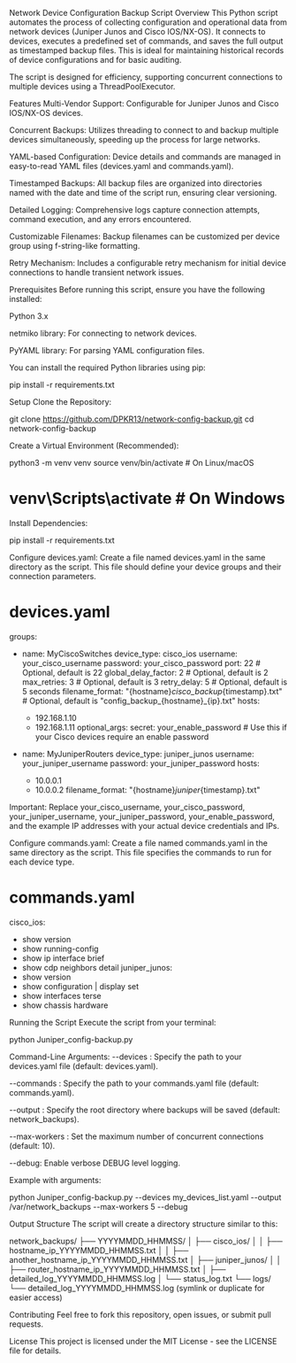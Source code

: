 Network Device Configuration Backup Script
Overview
This Python script automates the process of collecting configuration and operational data from network devices (Juniper Junos and Cisco IOS/NX-OS). It connects to devices, executes a predefined set of commands, and saves the full output as timestamped backup files. This is ideal for maintaining historical records of device configurations and for basic auditing.

The script is designed for efficiency, supporting concurrent connections to multiple devices using a ThreadPoolExecutor.

Features
Multi-Vendor Support: Configurable for Juniper Junos and Cisco IOS/NX-OS devices.

Concurrent Backups: Utilizes threading to connect to and backup multiple devices simultaneously, speeding up the process for large networks.

YAML-based Configuration: Device details and commands are managed in easy-to-read YAML files (devices.yaml and commands.yaml).

Timestamped Backups: All backup files are organized into directories named with the date and time of the script run, ensuring clear versioning.

Detailed Logging: Comprehensive logs capture connection attempts, command execution, and any errors encountered.

Customizable Filenames: Backup filenames can be customized per device group using f-string-like formatting.

Retry Mechanism: Includes a configurable retry mechanism for initial device connections to handle transient network issues.

Prerequisites
Before running this script, ensure you have the following installed:

Python 3.x

netmiko library: For connecting to network devices.

PyYAML library: For parsing YAML configuration files.

You can install the required Python libraries using pip:

pip install -r requirements.txt

Setup
Clone the Repository:

git clone https://github.com/DPKR13/network-config-backup.git
cd network-config-backup

Create a Virtual Environment (Recommended):

python3 -m venv venv
source venv/bin/activate # On Linux/macOS
# venv\Scripts\activate # On Windows

Install Dependencies:

pip install -r requirements.txt

Configure devices.yaml:
Create a file named devices.yaml in the same directory as the script. This file should define your device groups and their connection parameters.

# devices.yaml
groups:
  - name: MyCiscoSwitches
    device_type: cisco_ios
    username: your_cisco_username
    password: your_cisco_password
    port: 22 # Optional, default is 22
    global_delay_factor: 2 # Optional, default is 2
    max_retries: 3 # Optional, default is 3
    retry_delay: 5 # Optional, default is 5 seconds
    filename_format: "{hostname}_cisco_backup_{timestamp}.txt" # Optional, default is "config_backup_{hostname}_{ip}.txt"
    hosts:
      - 192.168.1.10
      - 192.168.1.11
    optional_args:
      secret: your_enable_password # Use this if your Cisco devices require an enable password

  - name: MyJuniperRouters
    device_type: juniper_junos
    username: your_juniper_username
    password: your_juniper_password
    hosts:
      - 10.0.0.1
      - 10.0.0.2
filename_format: "{hostname}_juniper_{timestamp}.txt"

Important: Replace your_cisco_username, your_cisco_password, your_juniper_username, your_juniper_password, your_enable_password, and the example IP addresses with your actual device credentials and IPs.

Configure commands.yaml:
Create a file named commands.yaml in the same directory as the script. This file specifies the commands to run for each device type.

# commands.yaml
cisco_ios:
  - show version
  - show running-config
  - show ip interface brief
  - show cdp neighbors detail
juniper_junos:
  - show version
  - show configuration | display set
  - show interfaces terse
  - show chassis hardware

Running the Script
Execute the script from your terminal:

python Juniper_config-backup.py

Command-Line Arguments:
--devices <path>: Specify the path to your devices.yaml file (default: devices.yaml).

--commands <path>: Specify the path to your commands.yaml file (default: commands.yaml).

--output <directory>: Specify the root directory where backups will be saved (default: network_backups).

--max-workers <N>: Set the maximum number of concurrent connections (default: 10).

--debug: Enable verbose DEBUG level logging.

Example with arguments:

python Juniper_config-backup.py --devices my_devices_list.yaml --output /var/network_backups --max-workers 5 --debug

Output Structure
The script will create a directory structure similar to this:

network_backups/
├── YYYYMMDD_HHMMSS/
│   ├── cisco_ios/
│   │   ├── hostname_ip_YYYYMMDD_HHMMSS.txt
│   │   ├── another_hostname_ip_YYYYMMDD_HHMMSS.txt
│   ├── juniper_junos/
│   │   ├── router_hostname_ip_YYYYMMDD_HHMMSS.txt
│   ├── detailed_log_YYYYMMDD_HHMMSS.log
│   └── status_log.txt
└── logs/
    └── detailed_log_YYYYMMDD_HHMMSS.log (symlink or duplicate for easier access)

Contributing
Feel free to fork this repository, open issues, or submit pull requests.

License
This project is licensed under the MIT License - see the LICENSE file for details.
